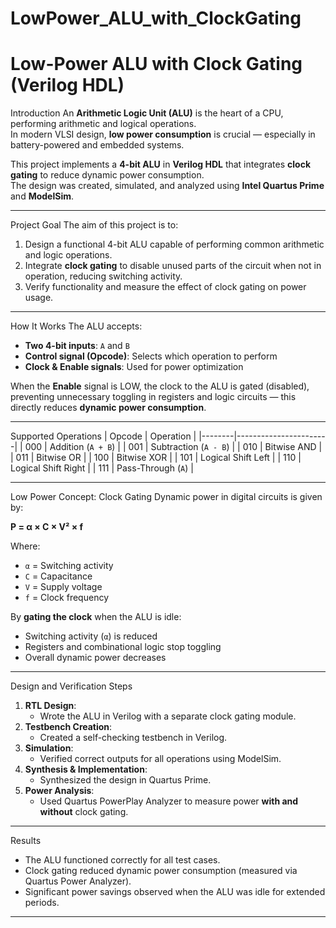 # LowPower_ALU_with_ClockGating
# Low-Power ALU with Clock Gating (Verilog HDL)

 Introduction
An **Arithmetic Logic Unit (ALU)** is the heart of a CPU, performing arithmetic and logical operations.  
In modern VLSI design, **low power consumption** is crucial — especially in battery-powered and embedded systems.

This project implements a **4-bit ALU** in **Verilog HDL** that integrates **clock gating** to reduce dynamic power consumption.  
The design was created, simulated, and analyzed using **Intel Quartus Prime** and **ModelSim**.

---

 Project Goal
The aim of this project is to:
1. Design a functional 4-bit ALU capable of performing common arithmetic and logic operations.
2. Integrate **clock gating** to disable unused parts of the circuit when not in operation, reducing switching activity.
3. Verify functionality and measure the effect of clock gating on power usage.

---

 How It Works
The ALU accepts:
- **Two 4-bit inputs**: `A` and `B`
- **Control signal (Opcode)**: Selects which operation to perform
- **Clock & Enable signals**: Used for power optimization

When the **Enable** signal is LOW, the clock to the ALU is gated (disabled), preventing unnecessary toggling in registers and logic circuits — this directly reduces **dynamic power consumption**.

---

Supported Operations
| Opcode | Operation             |
|--------|-----------------------|
| 000    | Addition (`A + B`)    |
| 001    | Subtraction (`A - B`) |
| 010    | Bitwise AND           |
| 011    | Bitwise OR            |
| 100    | Bitwise XOR           |
| 101    | Logical Shift Left    |
| 110    | Logical Shift Right   |
| 111    | Pass-Through (`A`)    |

---
 Low Power Concept: Clock Gating
Dynamic power in digital circuits is given by:

**P = α × C × V² × f**

Where:
- `α` = Switching activity
- `C` = Capacitance
- `V` = Supply voltage
- `f` = Clock frequency

By **gating the clock** when the ALU is idle:
- Switching activity (`α`) is reduced
- Registers and combinational logic stop toggling
- Overall dynamic power decreases

---

Design and Verification Steps
1. **RTL Design**:  
   - Wrote the ALU in Verilog with a separate clock gating module.
2. **Testbench Creation**:  
   - Created a self-checking testbench in Verilog.
3. **Simulation**:  
   - Verified correct outputs for all operations using ModelSim.
4. **Synthesis & Implementation**:  
   - Synthesized the design in Quartus Prime.
5. **Power Analysis**:  
   - Used Quartus PowerPlay Analyzer to measure power **with and without** clock gating.

---

 Results
- The ALU functioned correctly for all test cases.
- Clock gating reduced dynamic power consumption (measured via Quartus Power Analyzer).
- Significant power savings observed when the ALU was idle for extended periods.

---

